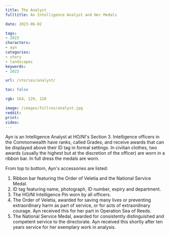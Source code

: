 ```yaml
---
title: The Analyst
fulltitle: An Intelligence Analyst and Her Medals

date: 2023-06-02

tags:
- 2023
characters:
- ayn
categories:
- story
- landscapes
keywords:
- 2023

url: /stories/analyst/

toc: false

rgb: 164, 129, 120

image: /images/fullres/analyst.jpg
reddit:
print:
video:
---
```

Ayn is an Intelligence Analyst at HO/NI's Section 3. Intelligence officers in the Commonwealth have ranks, called Grades, and receive awards that can be displayed above their ID tag in formal settings. In civilian clothes, two awards (usually the highest but at the discretion of the officer) are worn in a ribbon bar. In full dress the medals are worn.

From top to bottom, Ayn's accessories are listed:

1. Ribbon bar featuring the Order of Veletia and the National Service Medal.
2. ID tag featuring name, photograph, ID number, expiry and department.
3. The HO/NI Intelligence Pin worn by all officers.
4. The Order of Veletia, awarded for saving many lives or preventing extraordinary harm as part of service, or for acts of extraordinary courage. Ayn received this for her part in Operation Sea of Reeds.
5. The National Service Medal, awarded for consistently distinguished and competent service to the directorate. Ayn received this shortly after ten years service for her exemplary work in analysis.